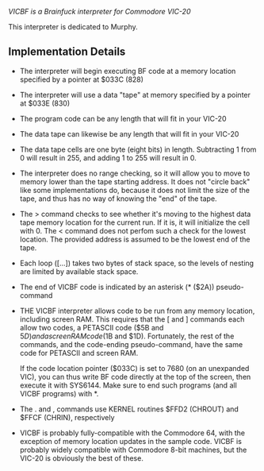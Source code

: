 _VICBF is a Brainfuck interpreter for Commodore VIC-20_

This interpreter is dedicated to Murphy.

## Implementation Details
    
* The interpreter will begin executing BF code at a memory location specified by
  a pointer at $033C (828)
* The interpreter will use a data "tape" at memory specified by a pointer at
  $033E (830)
* The program code can be any length that will fit in your VIC-20
* The data tape can likewise be any length that will fit in your VIC-20
* The data tape cells are one byte (eight bits) in length. Subtracting 1 from 0 will
  result in 255, and adding 1 to 255 will result in 0.
* The interpreter does no range checking, so it will allow you to move to memory
  lower than the tape starting address. It does not "circle back" like some
  implementations do, because it does not limit the size of the tape, and thus
  has no way of knowing the "end" of the tape.
* The > command checks to see whether it's moving to the highest data tape memory
  location for the current run. If it is, it will initialize the cell with 0. The
  < command does not perfom such a check for the lowest location. The provided
  address is assumed to be the lowest end of the tape.
* Each loop ([...]) takes two bytes of stack space, so the levels of nesting
  are limited by available stack space.
* The end of VICBF code is indicated by an asterisk (* ($2A)) pseudo-command
* THE VICBF interpreter allows code to be run from any memory location, including
  screen RAM. This requires that the [ and ] commands each allow two codes, a PETASCII
  code ($5B and $5D) and a screen RAM code ($1B and $1D). Fortunately, the rest of
  the commands, and the code-ending pseudo-command, have the same code for PETASCII
  and screen RAM.
  
  If the code location pointer ($033C) is set to 7680 (on an unexpanded VIC), you can
  thus write BF code directly at the top of the screen, then execute it with
  SYS6144. Make sure to end such programs (and all VICBF programs) with *.
  
* The . and , commands use KERNEL routines $FFD2 (CHROUT) and $FFCF (CHRIN),
  respectively
* VICBF is probably fully-compatible with the Commodore 64, with the exception of
  memory location updates in the sample code. VICBF is probably widely compatible with
  Commodore 8-bit machines, but the VIC-20 is obviously the best of these.
